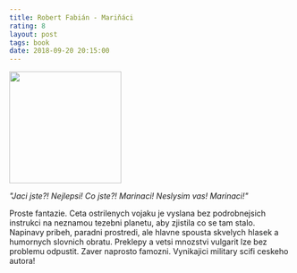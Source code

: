 ```yaml
---
title: Robert Fabián - Mariňáci
rating: 8
layout: post
tags: book
date: 2018-09-20 20:15:00
---
```

<img width="200" src="https://www.databazeknih.cz/images_books/41_/41651/big_marinaci-cfz-41651.jpg" />
<p>
<i>"Jaci jste?!
Nejlepsi!
Co jste?!
Marinaci!
Neslysim vas!
Marinaci!"</i>

Proste fantazie. Ceta ostrilenych vojaku je vyslana bez podrobnejsich instrukci na neznamou tezebni planetu, aby zjistila co se tam stalo. Napinavy pribeh, paradni prostredi, ale hlavne spousta skvelych hlasek a humornych slovnich obratu. Preklepy a vetsi mnozstvi vulgarit lze bez problemu odpustit. Zaver naprosto famozni. Vynikajici military scifi ceskeho autora!
</p>
